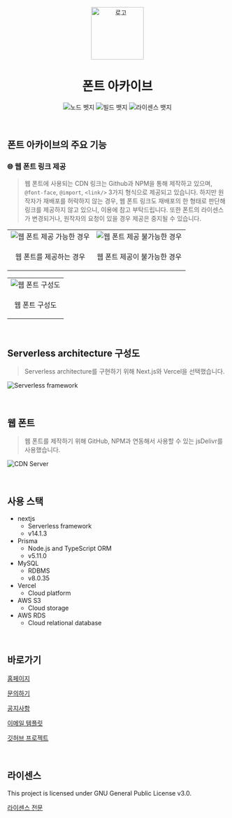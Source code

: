 <p align="center">
  <img src="https://fonts-archive.s3.ap-northeast-2.amazonaws.com/logo_squared.png"  alt="로고" align="center" height="120">
  <h1 align="center">폰트 아카이브</h1>
  <p align="center">
    <img src="https://img.shields.io/badge/Node-v18.+-%231B73E7" alt="노드 벳지"/> 
    <img src="https://img.shields.io/badge/Build-nextjs-%231B73E7" alt="빌드 뱃지"/>
    <img src="https://img.shields.io/badge/License-GPL%20v3.0-%231B73E7" alt="라이센스 뱃지"/>
  </p>
</p>

&nbsp;

## 폰트 아카이브의 주요 기능

### 🌐 웹 폰트 링크 제공

> 웹 폰트에 사용되는 CDN 링크는 Github과 NPM을 통해 제작하고 있으며, `@font-face`, `@import`, `<link/>` 3가지 형식으로 제공되고 있습니다. 하지만 원작자가 재배포를 허락하지 않는 경우, 웹 폰트 링크도 재배포의 한 형태로 판단해 링크를 제공하지 않고 있으니, 이용에 참고 부탁드립니다. 또한 폰트의 라이센스가 변경되거나, 원작자의 요청이 있을 경우 제공은 중지될 수 있습니다.

<table align=center>
<tr>
  <td>
	  <img src="https://fonts-archive.s3.ap-northeast-2.amazonaws.com/readme_webfont_1.png" alt="웹 폰트 제공 가능한 경우"/>
  </td>
  <td>
	  <img src="https://fonts-archive.s3.ap-northeast-2.amazonaws.com/readme_webfont_2.png" alt="웹 폰트 제공 불가능한 경우"/>
  </td>
</tr>
<tr>
  <td>
    <p align=center>웹 폰트를 제공하는 경우</p>
  </td>
  <td>
    <p align=center>웹 폰트 제공이 불가능한 경우</p>
  </td>
</tr>
</table>

<table align=center>
<tr>
  <td>
	  <img src="https://fonts-archive.s3.ap-northeast-2.amazonaws.com/readme-cdn-server.svg" alt="웹 폰트 구성도"/>
  </td>
</tr>
<tr>
  <td>
    <p align=center>웹 폰트 구성도</p>
  </td>
</tr>
</table>

&nbsp;

## Serverless architecture 구성도

> Serverless architecture를 구현하기 위해 Next.js와 Vercel을 선택했습니다.

![Serverless framework](https://fonts-archive.s3.ap-northeast-2.amazonaws.com/readme-serverless-architecture.svg)

&nbsp;

## 웹 폰트

> 웹 폰트를 제작하기 위해 GitHub, NPM과 연동해서 사용할 수 있는 jsDelivr를 사용했습니다.

![CDN Server](https://fonts-archive.s3.ap-northeast-2.amazonaws.com/readme-cdn-server.svg)

&nbsp;

## 사용 스택

- nextjs
  - Serverless framework
  - v14.1.3
- Prisma
  - Node.js and TypeScript ORM
  - v5.11.0
- MySQL
  - RDBMS
  - v8.0.35
- Vercel
  - Cloud platform
- AWS S3
  - Cloud storage
- AWS RDS
  - Cloud relational database

&nbsp;

## 바로가기

[홈페이지](https://fonts.taedonn.com)

[문의하기](https://fonts.taedonn.com/issue)

[공지사항](https://fonts.taedonn.com/notices)

[이메일 템플릿](https://github.com/taedonn/fonts-archive-email-template)

[깃허브 프로젝트](https://github.com/fonts-archive)

&nbsp;

## 라이센스

This project is licensed under GNU General Public License v3.0.

[라이센스 전문](https://www.gnu.org/licenses/gpl-3.0.html)
